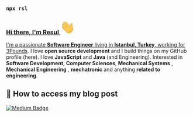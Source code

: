 
### `npx rsl` <a href="https://www.resulozel.com.tr/">
  
### Hi there, I'm Resul <img src="https://raw.githubusercontent.com/ABSphreak/ABSphreak/master/gifs/Hi.gif" width="40px" />

I'm a passionate **Software Engineer** living in **Istanbul, Turkey**, working for [3Pounds](http://www.3pounds.io).
I love **open source development** and I build things on my GitHub profile (here).
I love **JavaScript** and **Java** (and Engineering).
Interested in **Software Development**, **Computer Sciences**, **Mechanical Systems** , **Mechanical Engineering** , **mechatronic**  and anything **related to engineering**. 
<br/>


## 📝 How to access my blog post

[![Medium Badge](https://img.shields.io/badge/ResulOzel-Medium-blue?style=for-the-badge&logo=medium)](https://medium.com/@rslozl)

